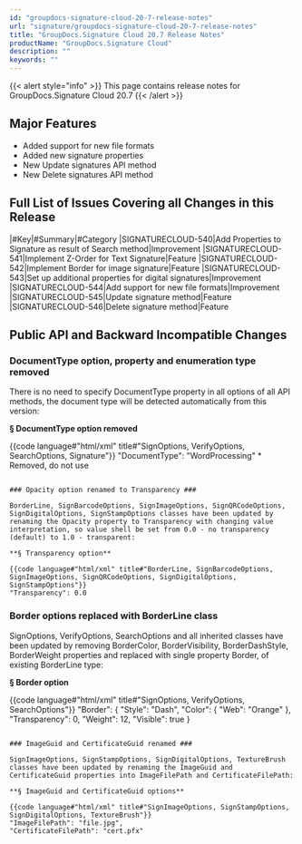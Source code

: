```yaml
---
id: "groupdocs-signature-cloud-20-7-release-notes"
url: "signature/groupdocs-signature-cloud-20-7-release-notes"
title: "GroupDocs.Signature Cloud 20.7 Release Notes"
productName: "GroupDocs.Signature Cloud"
description: ""
keywords: ""
---
```


{{< alert style="info" >}}
This page contains release notes for GroupDocs.Signature Cloud 20.7
{{< /alert >}}

## Major Features ##

* Added support for new file formats
* Added new signature properties
* New Update signatures API method
* New Delete signatures API method

## Full List of Issues Covering all Changes in this Release ##

|#Key|#Summary|#Category
|SIGNATURECLOUD-540|Add Properties to Signature as result of Search method|Improvement 
|SIGNATURECLOUD-541|Implement Z-Order for Text Signature|Feature 
|SIGNATURECLOUD-542|Implement Border for image signature|Feature 
|SIGNATURECLOUD-543|Set up additional properties for digital signatures|Improvement 
|SIGNATURECLOUD-544|Add support for new file formats|Improvement 
|SIGNATURECLOUD-545|Update signature method|Feature 
|SIGNATURECLOUD-546|Delete signature method|Feature 

## Public API and Backward Incompatible Changes ##

### DocumentType option, property and enumeration type removed  ###

There is no need to specify DocumentType property in all options of all API methods, the document type will be detected automatically from this version:

**§ DocumentType option removed**

{{code language#"html/xml" title#"SignOptions, VerifyOptions, SearchOptions, Signature"}}
"DocumentType": "WordProcessing" * Removed, do not use

 ```

### Opacity option renamed to Transparency ###

BorderLine, SignBarcodeOptions, SignImageOptions, SignQRCodeOptions, SignDigitalOptions, SignStampOptions classes have been updated by renaming the Opacity property to Transparency with changing value interpretation, so value shell be set from 0.0 - no transparency (default) to 1.0 - transparent:

**§ Transparency option**

{{code language#"html/xml" title#"BorderLine, SignBarcodeOptions, SignImageOptions, SignQRCodeOptions, SignDigitalOptions, SignStampOptions"}}
"Transparency": 0.0

 ```

### Border options replaced with BorderLine class ###

SignOptions, VerifyOptions, SearchOptions and all inherited classes have been updated by removing BorderColor, BorderVisibility, BorderDashStyle, BorderWeight properties and replaced with single property Border, of existing BorderLine type:

**§ Border option**

{{code language#"html/xml" title#"SignOptions, VerifyOptions, SearchOptions"}}
"Border": {
   "Style": "Dash",
   "Color": { "Web": "Orange" },
   "Transparency": 0,
   "Weight": 12,
   "Visible": true
}

 ```

### ImageGuid and CertificateGuid renamed ###

SignImageOptions, SignStampOptions, SignDigitalOptions, TextureBrush classes have been updated by renaming the ImageGuid and CertificateGuid properties into ImageFilePath and CertificateFilePath:

**§ ImageGuid and CertificateGuid options**

{{code language#"html/xml" title#"SignImageOptions, SignStampOptions, SignDigitalOptions, TextureBrush"}}
"ImageFilePath": "file.jpg",
"CertificateFilePath": "cert.pfx"

 ```